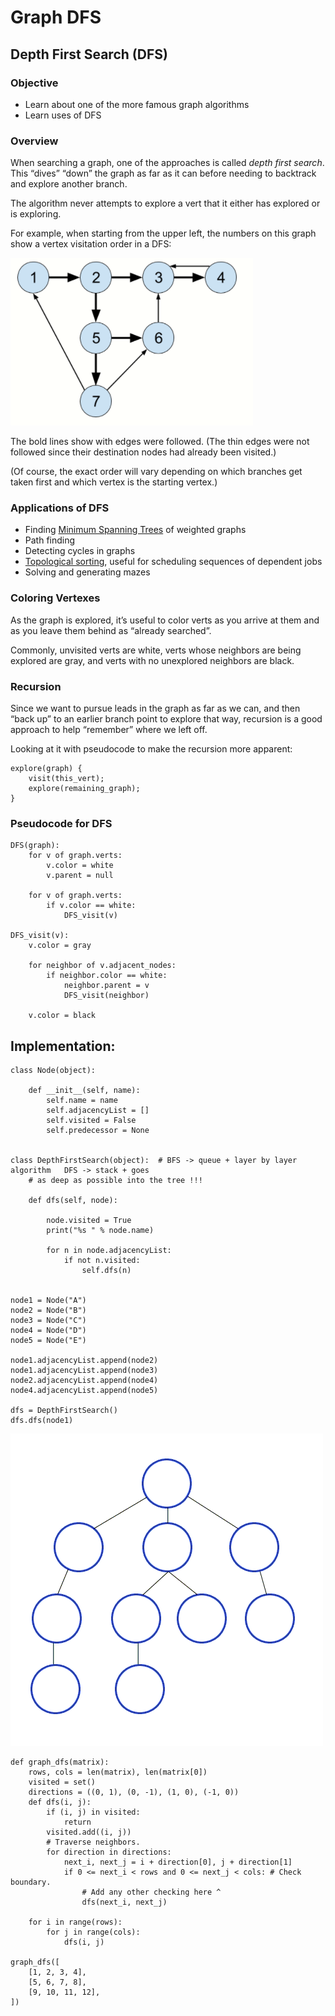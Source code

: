 Graph DFS
=========

Depth First Search (DFS)
------------------------

### Objective

-   Learn about one of the more famous graph algorithms
-   Learn uses of DFS

### Overview

When searching a graph, one of the approaches is called *depth first search*. This “dives” “down” the graph as far as it can before needing to backtrack and explore another branch.

The algorithm never attempts to explore a vert that it either has explored or is exploring.

For example, when starting from the upper left, the numbers on this graph show a vertex visitation order in a DFS:

![](../../../../.gitbook/assets/image%20%2812%29.png)

The bold lines show with edges were followed. (The thin edges were not followed since their destination nodes had already been visited.)

(Of course, the exact order will vary depending on which branches get taken first and which vertex is the starting vertex.)

### Applications of DFS

-   Finding [Minimum Spanning Trees](https://en.wikipedia.org/wiki/Minimum_spanning_tree) of weighted graphs
-   Path finding
-   Detecting cycles in graphs
-   [Topological sorting](https://en.wikipedia.org/wiki/Topological_sorting), useful for scheduling sequences of dependent jobs
-   Solving and generating mazes

### Coloring Vertexes

As the graph is explored, it’s useful to color verts as you arrive at them and as you leave them behind as “already searched”.

Commonly, unvisited verts are white, verts whose neighbors are being explored are gray, and verts with no unexplored neighbors are black.

### Recursion

Since we want to pursue leads in the graph as far as we can, and then “back up” to an earlier branch point to explore that way, recursion is a good approach to help “remember” where we left off.

Looking at it with pseudocode to make the recursion more apparent:

    explore(graph) {
        visit(this_vert);
        explore(remaining_graph);
    }

### Pseudocode for DFS

    DFS(graph):
        for v of graph.verts:
            v.color = white
            v.parent = null

        for v of graph.verts:
            if v.color == white:
                DFS_visit(v)

    DFS_visit(v):
        v.color = gray

        for neighbor of v.adjacent_nodes:
            if neighbor.color == white:
                neighbor.parent = v
                DFS_visit(neighbor)

        v.color = black

Implementation:
---------------

    class Node(object):

        def __init__(self, name):
            self.name = name
            self.adjacencyList = []
            self.visited = False
            self.predecessor = None


    class DepthFirstSearch(object):  # BFS -> queue + layer by layer algorithm   DFS -> stack + goes
        # as deep as possible into the tree !!!

        def dfs(self, node):

            node.visited = True
            print("%s " % node.name)

            for n in node.adjacencyList:
                if not n.visited:
                    self.dfs(n)


    node1 = Node("A")
    node2 = Node("B")
    node3 = Node("C")
    node4 = Node("D")
    node5 = Node("E")

    node1.adjacencyList.append(node2)
    node1.adjacencyList.append(node3)
    node2.adjacencyList.append(node4)
    node4.adjacencyList.append(node5)

    dfs = DepthFirstSearch()
    dfs.dfs(node1)

![](../../../../.gitbook/assets/image%20%284%29.png)

    def graph_dfs(matrix):
        rows, cols = len(matrix), len(matrix[0])
        visited = set()
        directions = ((0, 1), (0, -1), (1, 0), (-1, 0))
        def dfs(i, j):
            if (i, j) in visited:
                return
            visited.add((i, j))
            # Traverse neighbors.
            for direction in directions:
                next_i, next_j = i + direction[0], j + direction[1]
                if 0 <= next_i < rows and 0 <= next_j < cols: # Check boundary.
                    # Add any other checking here ^
                    dfs(next_i, next_j)

        for i in range(rows):
            for j in range(cols):
                dfs(i, j)

    graph_dfs([
        [1, 2, 3, 4],
        [5, 6, 7, 8],
        [9, 10, 11, 12],
    ])
